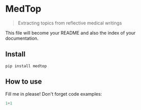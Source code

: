 # MedTop
> Extracting topics from reflective medical writings


This file will become your README and also the index of your documentation.

## Install

`pip install medtop`

## How to use

Fill me in please! Don't forget code examples:

```python
1+1
```
